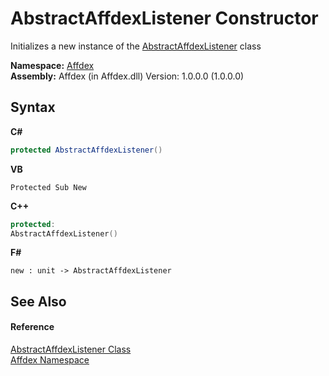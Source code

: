 # AbstractAffdexListener Constructor 
 

Initializes a new instance of the <a href="ea929df2-5ee6-98f4-4f55-53be098b6a2d">AbstractAffdexListener</a> class

**Namespace:**&nbsp;<a href="b8038333-b12e-8ea1-a2ce-74c8d611fa89">Affdex</a><br />**Assembly:**&nbsp;Affdex (in Affdex.dll) Version: 1.0.0.0 (1.0.0.0)

## Syntax

**C#**<br />
``` C#
protected AbstractAffdexListener()
```

**VB**<br />
``` VB
Protected Sub New
```

**C++**<br />
``` C++
protected:
AbstractAffdexListener()
```

**F#**<br />
``` F#
new : unit -> AbstractAffdexListener
```


## See Also


#### Reference
<a href="ea929df2-5ee6-98f4-4f55-53be098b6a2d">AbstractAffdexListener Class</a><br /><a href="b8038333-b12e-8ea1-a2ce-74c8d611fa89">Affdex Namespace</a><br />
